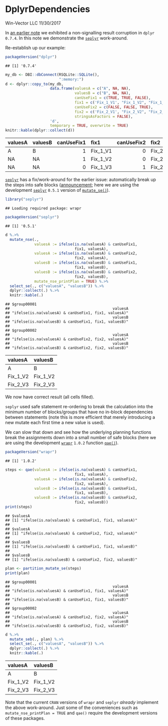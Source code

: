 DplyrDependencies
================
Win-Vector LLC
11/30/2017

In [an earlier note](https://github.com/WinVector/Examples/blob/master/dplyr/Dependencies.md) we exhibited a non-signalling result corruption in `dplyr` `0.7.4`. In this note we demonstrate the [`seplyr`](https://winvector.github.io/seplyr/) work-around.

Re-establish up our example:

``` r
packageVersion("dplyr")
```

    ## [1] '0.7.4'

``` r
my_db <- DBI::dbConnect(RSQLite::SQLite(),
                        ":memory:")
d <- dplyr::copy_to(my_db, 
                    data.frame(valuesA = c("A", NA, NA),
                               valuesB = c("B", NA, NA),
                               canUseFix1 = c(TRUE, TRUE, FALSE),
                               fix1 = c('Fix_1_V1', "Fix_1_V2", "Fix_1_V3"),
                               canUseFix2 = c(FALSE, FALSE, TRUE),
                               fix2 = c('Fix_2_V1', "Fix_2_V2", "Fix_2_V3"),
                               stringsAsFactors = FALSE),
                    'd', 
                    temporary = TRUE, overwrite = TRUE)
knitr::kable(dplyr::collect(d))
```

| valuesA | valuesB |  canUseFix1| fix1       |  canUseFix2| fix2       |
|:--------|:--------|-----------:|:-----------|-----------:|:-----------|
| A       | B       |           1| Fix\_1\_V1 |           0| Fix\_2\_V1 |
| NA      | NA      |           1| Fix\_1\_V2 |           0| Fix\_2\_V2 |
| NA      | NA      |           0| Fix\_1\_V3 |           1| Fix\_2\_V3 |

[`seplyr`](https://winvector.github.io/seplyr/) has a fix/work-around for the earlier issue: automatically break up the steps into safe blocks ([announcement](http://www.win-vector.com/blog/2017/11/win-vector-llc-announces-new-big-data-in-r-tools/); here we are using the development [`seplyr`](https://winvector.github.io/seplyr/) `0.5.1` version of [`mutate_se()`](https://winvector.github.io/seplyr/reference/mutate_se.html)).

``` r
library("seplyr")
```

    ## Loading required package: wrapr

``` r
packageVersion("seplyr")
```

    ## [1] '0.5.1'

``` r
d %.>% 
  mutate_nse(., 
             valuesA := ifelse(is.na(valuesA) & canUseFix1, 
                               fix1, valuesA),
             valuesA := ifelse(is.na(valuesA) & canUseFix2, 
                               fix2, valuesA),
             valuesB := ifelse(is.na(valuesB) & canUseFix1, 
                               fix1, valuesB),
             valuesB := ifelse(is.na(valuesB) & canUseFix2, 
                               fix2, valuesB),
             mutate_nse_printPlan = TRUE) %.>% 
  select_se(., c("valuesA", "valuesB")) %.>% 
  dplyr::collect(.) %.>% 
  knitr::kable(.)
```

    ## $group00001
    ##                                              valuesA 
    ## "ifelse(is.na(valuesA) & canUseFix1, fix1, valuesA)" 
    ##                                              valuesB 
    ## "ifelse(is.na(valuesB) & canUseFix1, fix1, valuesB)" 
    ## 
    ## $group00002
    ##                                              valuesA 
    ## "ifelse(is.na(valuesA) & canUseFix2, fix2, valuesA)" 
    ##                                              valuesB 
    ## "ifelse(is.na(valuesB) & canUseFix2, fix2, valuesB)"

| valuesA    | valuesB    |
|:-----------|:-----------|
| A          | B          |
| Fix\_1\_V2 | Fix\_1\_V2 |
| Fix\_2\_V3 | Fix\_2\_V3 |

We now have correct result (all cells filled).

`seplyr` used safe statement re-ordering to break the calculation into the minimum number of blocks/groups that have no in-block dependencies between statements (note this is more efficient that merely introducing a new mutate each first time a new value is used).

We can slow that down and see how the underlying planning functions break the assignments down into a small number of safe blocks (here we are using the development [`wrapr`](https://winvector.github.io/wrapr/) `1.0.2` function [`qae()`](https://winvector.github.io/wrapr/reference/qae.html)).

``` r
packageVersion("wrapr")
```

    ## [1] '1.0.2'

``` r
steps <- qae(valuesA := ifelse(is.na(valuesA) & canUseFix1, 
                               fix1, valuesA),
             valuesA := ifelse(is.na(valuesA) & canUseFix2, 
                               fix2, valuesA),
             valuesB := ifelse(is.na(valuesB) & canUseFix1, 
                               fix1, valuesB),
             valuesB := ifelse(is.na(valuesB) & canUseFix2, 
                               fix2, valuesB))
print(steps)
```

    ## $valuesA
    ## [1] "ifelse(is.na(valuesA) & canUseFix1, fix1, valuesA)"
    ## 
    ## $valuesA
    ## [1] "ifelse(is.na(valuesA) & canUseFix2, fix2, valuesA)"
    ## 
    ## $valuesB
    ## [1] "ifelse(is.na(valuesB) & canUseFix1, fix1, valuesB)"
    ## 
    ## $valuesB
    ## [1] "ifelse(is.na(valuesB) & canUseFix2, fix2, valuesB)"

``` r
plan <- partition_mutate_se(steps)
print(plan)
```

    ## $group00001
    ##                                              valuesA 
    ## "ifelse(is.na(valuesA) & canUseFix1, fix1, valuesA)" 
    ##                                              valuesB 
    ## "ifelse(is.na(valuesB) & canUseFix1, fix1, valuesB)" 
    ## 
    ## $group00002
    ##                                              valuesA 
    ## "ifelse(is.na(valuesA) & canUseFix2, fix2, valuesA)" 
    ##                                              valuesB 
    ## "ifelse(is.na(valuesB) & canUseFix2, fix2, valuesB)"

``` r
d %.>% 
  mutate_seb(., plan) %.>% 
  select_se(., c("valuesA", "valuesB")) %.>% 
  dplyr::collect(.) %.>% 
  knitr::kable(.)
```

| valuesA    | valuesB    |
|:-----------|:-----------|
| A          | B          |
| Fix\_1\_V2 | Fix\_1\_V2 |
| Fix\_2\_V3 | Fix\_2\_V3 |

Note that the current `CRAN` versions of `wrapr` and `seplyr` *already* implement the above work-around. Just some of the conveniences such as `mutate_nse_printPlan = TRUE` and `qae()` require the development versions of these packages.
